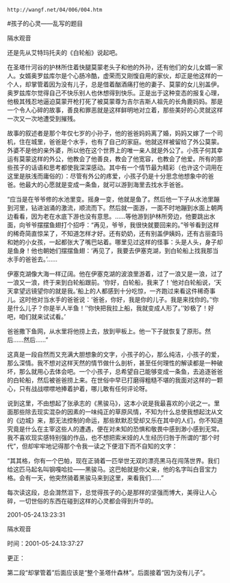 `http://wangf.net/04/006/004.htm`

#孩子的心灵——乱写的题目

隔水观音

还是先从艾特玛托夫的《白轮船》说起吧。 

在圣塔什河谷的护林所住着快腿莫蒙老头子和他的外孙，还有他们的女儿女婿一家人。女婿奥罗兹库尔是个心肠冷酷，虚荣而又刚愎自用的家伙，却正是他这样的一个人，却掌管着因为没有儿子，总是借着酗酒痛打他的妻子、莫蒙的女儿别盖伊。奥罗兹库尔觉得自己不快乐别人也休想得到快乐。正是出于这种变态的报复心理，他极其残忍地逼迫莫蒙开枪打死了被莫蒙尊为吉尔吉斯人祖先的长角鹿妈妈。那是一个令人心碎的故事，善良和罪恶就是这样鲜明地对立着，那些美好的心灵就这样一次又一次地遭受到摧残。 

故事的叙述者是那个年仅七岁的小孙子，他的爸爸妈妈离了婚，妈妈又嫁了一个司机，住在城里，爸爸是个水手，也有了自己的家庭。他就这样被留给了外公莫蒙。外婆不是他的亲外婆，所以他在这个世界上的唯一亲人就是外公了。小孩子何其幸运有莫蒙这样的外公，他教会了他善良，教会了他宽容，也教会了他爱。所有的那些孩子的话语和思考都使我深深感动。其中有一个情节最为精彩（也许这个词用在这里是肤浅而庸俗的）：尽管有外公的疼爱，小孩子仍是十分思念他想象中的爸爸。他最大的心愿就是变成一条鱼，就可以游到海里去找水手爸爸。 

“应当是在爷爷修的水池里变。摇身一变，他就是鱼了。然后他一下子从水池里蹦到河里，钻进汹涌的激流，顺流而下。然后就一面游，一面不时地蹦到水面上朝两边看看，因为老在水底下游也没有意思。……等他游到护林所旁边，他要跳出水面，向爷爷摆摆鱼翅打个招呼：“再见，爷爷，我很快就要回来的。”爷爷看到这样的稀奇简直惊呆了，不知道怎样才好。还有奶奶，还有别盖伊姨妈，还有古丽查玛和她的小女孩，一起都张大了嘴巴站着。哪里见过这样的怪事：头是人头，身子却是鱼身！他也朝她们摆摆鱼翅：‘再见了，我要去伊塞克湖，到白轮船上找我那当水手的爸爸去。’…… 

伊塞克湖像大海一样辽阔。他在伊塞克湖的波浪里游着，过了一浪又是一浪，过了一浪又一浪，终于来到白轮船跟前。‘你好，白轮船，我来了！’他对白轮船说，‘天天拿望远镜望你的就是我。’船上的人都感到十分吃惊，一齐跑过来看这件稀奇事儿。这时他对当水手的爸爸说：‘爸爸，你好，我是你的儿子。我是来找你的。’‘你是什么儿子？你是半人半鱼！’‘你快把我拉上船，我就变成人形了。’‘妙极了！好吧，咱们就来试试看。’ 

爸爸撒下鱼网，从水里将他捞上去，放到甲板上。他一下子就恢复了原形。然后……然后……” 

这真是一段自然而又充满大胆想象的文字，小孩子的心，那么纯洁，小孩子的爱，那么深情。我不想对这样天然的情节做什么剖析，甚至任何理性的解读都是一种破坏，那么就用心去体会吧。一个小孩子，总希望自己能够变成一条鱼，去追逐爸爸的白轮船，然后被爸爸捞上来。在世俗中早已打磨得粗糙不堪的我面对这样的一颗心，只有战战噤噤地捧着护着，哪儿敢有任何评论呀。 

说到这里，不由想起了张承志的《黑骏马》，这本小说是我最喜欢的小说之一。里面那些除去现实混杂的因素的一味纯正的草原风情，不知为什么总使我想起沈从文的《边城》来，那无法控制的命运，那些默默忍受却又乐在其中的人们，你不知道究竟是什么在主宰这些人的遭遇，便在对未知的恐惧和敬畏中感到渺小感到无常。我不喜欢现实感特别强的作品，也不想把索米娅的人生经历归咎于所谓的“那个时代”，但却牢牢地记得那个令我一读之下便泪下而不自知的文字： 

“其其格，你有一个巴帕，现在正骑着一匹举世无双的漂亮黑马在闯荡世界。我们给这匹马起名叫钢嘎哈拉——黑骏马。这巴帕就是你父亲，他的名字叫白音宝力格。会有一天，他突然骑着黑骏马来到这里，来看我们……” 

每次读这段，总会潸然泪下，总觉得孩子的心是那样的坚强而博大，美得让人心碎，一切世俗的东西在碰到这样的心灵都会得到升华的。

2001-05-24.13:23:31 

隔水观音

时间：2001-05-24.13:37:27 

更正： 

第二段“却掌管着”后面应该是“整个圣塔什森林”。后面接着“因为没有儿子”。
